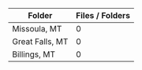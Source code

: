 | Folder          |   Files / Folders |
|-----------------|-------------------|
| Missoula, MT    |                 0 |
| Great Falls, MT |                 0 |
| Billings, MT    |                 0 |